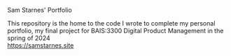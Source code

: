 Sam Starnes' Portfolio

This repository is the home to the code I wrote to complete my personal portfolio, my final project for BAIS:3300 Digital Product Management in the spring of 2024
<br>
https://samstarnes.site



